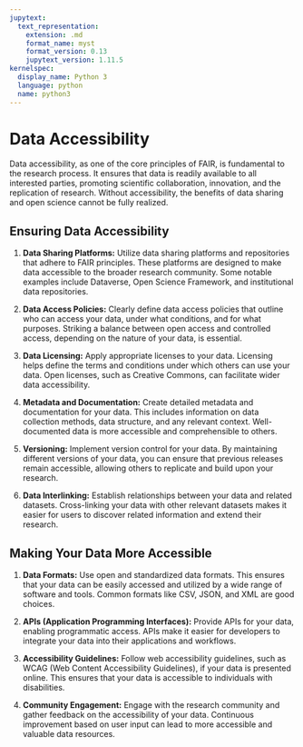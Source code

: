 ```yaml
---
jupytext:
  text_representation:
    extension: .md
    format_name: myst
    format_version: 0.13
    jupytext_version: 1.11.5
kernelspec:
  display_name: Python 3
  language: python
  name: python3
---
```


# Data Accessibility

Data accessibility, as one of the core principles of FAIR, is fundamental to the research process. It ensures that data is readily available to all interested parties, promoting scientific collaboration, innovation, and the replication of research. Without accessibility, the benefits of data sharing and open science cannot be fully realized.

## Ensuring Data Accessibility

1. **Data Sharing Platforms:** Utilize data sharing platforms and repositories that adhere to FAIR principles. These platforms are designed to make data accessible to the broader research community. Some notable examples include Dataverse, Open Science Framework, and institutional data repositories.

2. **Data Access Policies:** Clearly define data access policies that outline who can access your data, under what conditions, and for what purposes. Striking a balance between open access and controlled access, depending on the nature of your data, is essential.

3. **Data Licensing:** Apply appropriate licenses to your data. Licensing helps define the terms and conditions under which others can use your data. Open licenses, such as Creative Commons, can facilitate wider data accessibility.

4. **Metadata and Documentation:** Create detailed metadata and documentation for your data. This includes information on data collection methods, data structure, and any relevant context. Well-documented data is more accessible and comprehensible to others.

5. **Versioning:** Implement version control for your data. By maintaining different versions of your data, you can ensure that previous releases remain accessible, allowing others to replicate and build upon your research.

6. **Data Interlinking:** Establish relationships between your data and related datasets. Cross-linking your data with other relevant datasets makes it easier for users to discover related information and extend their research.

## Making Your Data More Accessible

1. **Data Formats:** Use open and standardized data formats. This ensures that your data can be easily accessed and utilized by a wide range of software and tools. Common formats like CSV, JSON, and XML are good choices.

2. **APIs (Application Programming Interfaces):** Provide APIs for your data, enabling programmatic access. APIs make it easier for developers to integrate your data into their applications and workflows.

3. **Accessibility Guidelines:** Follow web accessibility guidelines, such as WCAG (Web Content Accessibility Guidelines), if your data is presented online. This ensures that your data is accessible to individuals with disabilities.

4. **Community Engagement:** Engage with the research community and gather feedback on the accessibility of your data. Continuous improvement based on user input can lead to more accessible and valuable data resources.
